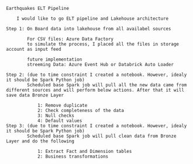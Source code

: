 
    Earthquakes ELT Pipeline

        I would like to go ELT pipeline and Lakehouse architecture

    Step 1: On Board data into lakehouse from all availabel sources
            
            For CSV files: Azure Data Factory 
            to simulate the process, I placed all the files in storage account as input feed
            
            future implementation 
            streeming Data: Azure Event Hub or Databrick Auto Loader

    Step 2: (due to time constraint I created a notebook. However, idealy it should be Spark Python job)
            Scheduled base Spark job will pull all the new data came from different sources and will perform below actions. After that it will save data Bronze Layer 
                
                1: Remove duplicate
                2: Check completeness of the data
                3: Null checks
                4: Default values
    Step 3: (due to time constraint I created a notebook. However, idealy it should be Spark Python job)
            Scheduled base Spark job will pull clean data from Bronze Layer and do the following
                
                1: Extract Fact and Dimension tables
                2: Business transformations

           
            
